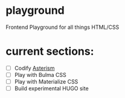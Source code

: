 # playground
Frontend Playground for all things HTML/CSS

# current sections:
- [ ] Codify [Asterism](https://www.pinterest.com/pin/820992207041593854/)  
- [ ] Play with Bulma CSS  
- [ ] Play with Materialize CSS  
- [ ] Build experimental HUGO site
